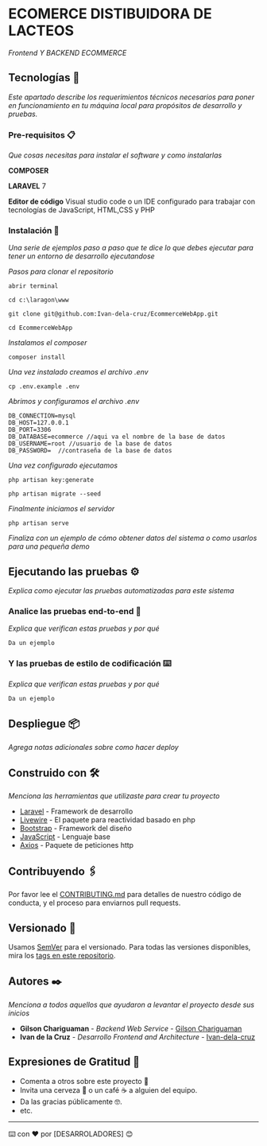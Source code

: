 # ECOMERCE DISTIBUIDORA DE LACTEOS

_Frontend Y BACKEND ECOMMERCE_


## Tecnologías  🚀

_Este apartado describe los requerimientos técnicos necesarios para poner en funcionamiento en tu máquina local para propósitos de desarrollo y pruebas._




### Pre-requisitos 📋

_Que cosas necesitas para instalar el software y como instalarlas_

**COMPOSER** 

**LARAVEL** 7

**Editor de código**  Visual studio code o un IDE configurado para trabajar con tecnologías de JavaScript, HTML,CSS y PHP
 

### Instalación 🔧

_Una serie de ejemplos paso a paso que te dice lo que debes ejecutar para tener un entorno de desarrollo ejecutandose_

_Pasos para clonar el repositorio_

```
abrir terminal
```
```
cd c:\laragon\www
```
```
git clone git@github.com:Ivan-dela-cruz/EcommerceWebApp.git 
```

```
cd EcommerceWebApp
```
_Instalamos el composer_
```
composer install
```
_Una vez instalado creamos el archivo .env_

```
cp .env.example .env
```
_Abrimos y configuramos el archivo .env_

```
DB_CONNECTION=mysql
DB_HOST=127.0.0.1
DB_PORT=3306
DB_DATABASE=ecommerce //aqui va el nombre de la base de datos
DB_USERNAME=root //usuario de la base de datos
DB_PASSWORD=  //contraseña de la base de datos
```
_Una vez configurado ejecutamos_

```
php artisan key:generate
```
```
php artisan migrate --seed
```
_Finalmente iniciamos el servidor_

```
php artisan serve
```
_Finaliza con un ejemplo de cómo obtener datos del sistema o como usarlos para una pequeña demo_

## Ejecutando las pruebas ⚙️

_Explica como ejecutar las pruebas automatizadas para este sistema_

### Analice las pruebas end-to-end 🔩

_Explica que verifican estas pruebas y por qué_

```
Da un ejemplo
```

### Y las pruebas de estilo de codificación ⌨️

_Explica que verifican estas pruebas y por qué_

```
Da un ejemplo
```

## Despliegue 📦

_Agrega notas adicionales sobre como hacer deploy_

## Construido con 🛠️

_Menciona las herramientas que utilizaste para crear tu proyecto_

* [Laravel](https://laravel.com/docs/7.x/installation) - Framework de desarrollo
* [Livewire](https://laravel-livewire.com/) - El paquete para reactividad basado en php
* [Bootstrap](https://getbootstrap.com/) - Framework del diseño
* [JavaScript](https://www.javascript.com/) - Lenguaje base
* [Axios](https://www.axios.com/) - Paquete de peticiones http


## Contribuyendo 🖇️

Por favor lee el [CONTRIBUTING.md](https://gist.github.com/Ivan-dela-cruz) para detalles de nuestro código de conducta, y el proceso para enviarnos pull requests.


## Versionado 📌

Usamos [SemVer](http://semver.org/) para el versionado. Para todas las versiones disponibles, mira los [tags en este repositorio](https://github.com/tu/proyecto/tags).

## Autores ✒️

_Menciona a todos aquellos que ayudaron a levantar el proyecto desde sus inicios_

* **Gilson Chariguaman** - *Backend Web Service* - [Gilson Chariguaman](https://github.com/gilson97cm)
* **Ivan de la Cruz** - *Desarrollo Frontend and Architecture* - [Ivan-dela-cruz](https://github.com/Ivan-dela-cruz)



## Expresiones de Gratitud 🎁

* Comenta a otros sobre este proyecto 📢
* Invita una cerveza 🍺 o un café ☕ a alguien del equipo. 
* Da las gracias públicamente 🤓.
* etc.



---
⌨️ con ❤️ por [DESARROLADORES] 😊
